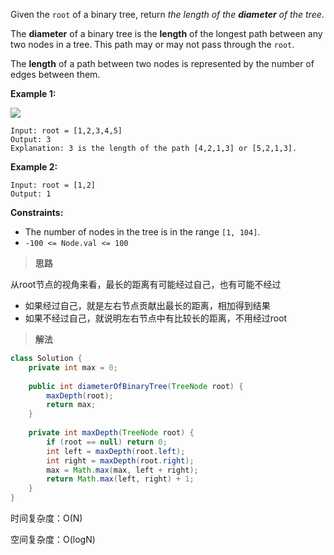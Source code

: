 Given the `root` of a binary tree, return *the length of the **diameter** of the tree*.

The **diameter** of a binary tree is the **length** of the longest path between any two nodes in a tree. This path may or may not pass through the `root`.

The **length** of a path between two nodes is represented by the number of edges between them.

**Example 1:**

![](https://typora-us.oss-us-west-1.aliyuncs.com/diamtree.jpg)

```
Input: root = [1,2,3,4,5]
Output: 3
Explanation: 3 is the length of the path [4,2,1,3] or [5,2,1,3].
```

**Example 2:**

```
Input: root = [1,2]
Output: 1
```

**Constraints:**

- The number of nodes in the tree is in the range `[1, 104]`.
- `-100 <= Node.val <= 100`

> **思路**

从root节点的视角来看，最长的距离有可能经过自己，也有可能不经过

- 如果经过自己，就是左右节点贡献出最长的距离，相加得到结果
- 如果不经过自己，就说明左右节点中有比较长的距离，不用经过root

> **解法**

```java
class Solution {
    private int max = 0;
    
    public int diameterOfBinaryTree(TreeNode root) {
        maxDepth(root);
        return max;
    }
    
    private int maxDepth(TreeNode root) {
        if (root == null) return 0;
        int left = maxDepth(root.left);
        int right = maxDepth(root.right);
        max = Math.max(max, left + right);
        return Math.max(left, right) + 1;
    }
}
```

时间复杂度：O(N)

空间复杂度：O(logN)